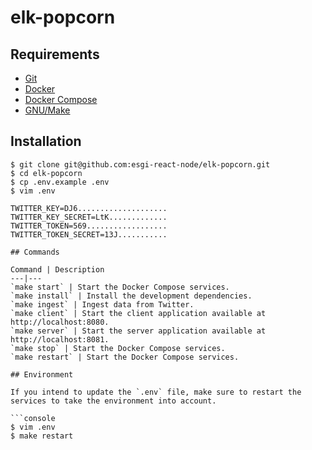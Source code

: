 # elk-popcorn

## Requirements

- [Git](https://git-scm.com/)
- [Docker](https://www.docker.com/)
- [Docker Compose](https://docs.docker.com/compose/)
- [GNU/Make](https://www.gnu.org/software/make/)

## Installation

```console
$ git clone git@github.com:esgi-react-node/elk-popcorn.git
$ cd elk-popcorn
$ cp .env.example .env
$ vim .env
```

```
TWITTER_KEY=DJ6....................
TWITTER_KEY_SECRET=LtK.............
TWITTER_TOKEN=569..................
TWITTER_TOKEN_SECRET=13J...........

## Commands

Command | Description
---|---
`make start` | Start the Docker Compose services.
`make install` | Install the development dependencies.
`make ingest` | Ingest data from Twitter.
`make client` | Start the client application available at http://localhost:8080.
`make server` | Start the server application available at http://localhost:8081.
`make stop` | Start the Docker Compose services.
`make restart` | Start the Docker Compose services.

## Environment

If you intend to update the `.env` file, make sure to restart the services to take the environment into account.

```console
$ vim .env
$ make restart
```
